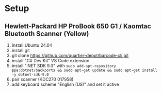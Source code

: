 # Setup

## Hewlett-Packard HP ProBook 650 G1 / Kaomtac Bluetooth Scanner (Yellow)

1. install Ubuntu 24.04
1. install git
1. git clone https://github.com/quartier-depot/barcode-cli.git
1. install "C# Dev Kit" VS Code extension
1. install ".NET SDK 9.0" with `sudo add-apt-repository ppa:dotnet/backports && sudo apt-get update && sudo apt-get install -y dotnet-sdk-9.0`
1. pair scanner (KDC270 017958)
1. add keyboard scheme "English (US)" and set it active